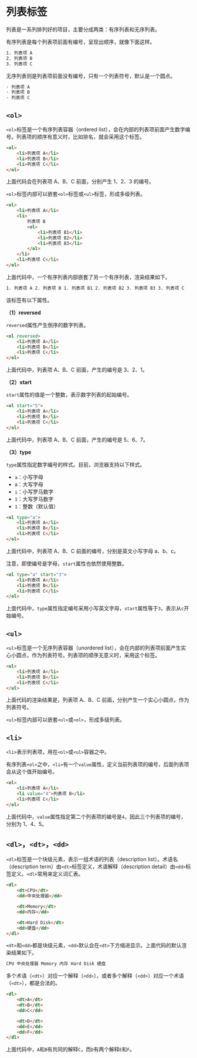 # 列表标签

列表是一系列排列好的项目，主要分成两类：有序列表和无序列表。

有序列表是每个列表项前面有编号，呈现出顺序，就像下面这样。

<!-- prettier-ignore -->
```html
1. 列表项 A
2. 列表项 B
3. 列表项 C
```

无序列表则是列表项前面没有编号，只有一个列表符号，默认是一个圆点。

<!-- prettier-ignore -->
```html
· 列表项 A
· 列表项 B
· 列表项 C
```

## `<ol>`

`<ol>`标签是一个有序列表容器（ordered list），会在内部的列表项前面产生数字编号。列表项的顺序有意义时，比如排名，就会采用这个标签。

```html
<ol>
	<li>列表项 A</li>
	<li>列表项 B</li>
	<li>列表项 C</li>
</ol>
```

上面代码会在列表项 A、B、C 前面，分别产生 1、2、3 的编号。

`<ol>`标签内部可以嵌套`<ol>`标签或`<ul>`标签，形成多级列表。

```html
<ol>
	<li>列表项 A</li>
	<li>
		列表项 B
		<ol>
			<li>列表项 B1</li>
			<li>列表项 B2</li>
			<li>列表项 B3</li>
		</ol>
	</li>
	<li>列表项 C</li>
</ol>
```

上面代码中，一个有序列表内部嵌套了另一个有序列表，渲染结果如下。

```html
1. 列表项 A 2. 列表项 B 1. 列表项 B1 2. 列表项 B2 3. 列表项 B3 3. 列表项 C
```

该标签有以下属性。

**（1）reversed**

`reversed`属性产生倒序的数字列表。

```html
<ol reversed>
	<li>列表项 A</li>
	<li>列表项 B</li>
	<li>列表项 C</li>
</ol>
```

上面代码中，列表项 A、B、C 前面，产生的编号是 3、2、1。

**（2）start**

`start`属性的值是一个整数，表示数字列表的起始编号。

```html
<ol start="5">
	<li>列表项 A</li>
	<li>列表项 B</li>
	<li>列表项 C</li>
</ol>
```

上面代码中，列表项 A、B、C 前面，产生的编号是 5、6、7。

**（3）type**

`type`属性指定数字编号的样式。目前，浏览器支持以下样式。

-   `a`：小写字母
-   `A`：大写字母
-   `i`：小写罗马数字
-   `I`：大写罗马数字
-   `1`：整数（默认值）

```html
<ol type="a">
	<li>列表项 A</li>
	<li>列表项 B</li>
	<li>列表项 C</li>
</ol>
```

上面代码中，列表项 A、B、C 前面的编号，分别是英文小写字母 a、b、c。

注意，即使编号是字母，`start`属性也依然使用整数。

```html
<ol type="a" start="3">
	<li>列表项 A</li>
	<li>列表项 B</li>
	<li>列表项 C</li>
</ol>
```

上面代码中，`type`属性指定编号采用小写英文字母，`start`属性等于`3`，表示从`c`开始编号。

## `<ul>`

`<ul>`标签是一个无序列表容器（unordered list），会在内部的列表项前面产生实心小圆点，作为列表符号。列表项的顺序无意义时，采用这个标签。

```html
<ul>
	<li>列表项 A</li>
	<li>列表项 B</li>
	<li>列表项 C</li>
</ul>
```

上面代码的渲染结果是，列表项 A、B、C 前面，分别产生一个实心小圆点，作为列表符号。

`<ul>`标签内部可以嵌套`<ul>`或`<ol>`，形成多级列表。

## `<li>`

`<li>`表示列表项，用在`<ol>`或`<ul>`容器之中。

有序列表`<ol>`之中，`<li>`有一个`value`属性，定义当前列表项的编号，后面列表项会从这个值开始编号。

```html
<ol>
	<li>列表项 A</li>
	<li value="4">列表项 B</li>
	<li>列表项 C</li>
</ol>
```

上面代码中，`value`属性指定第二个列表项的编号是`4`，因此三个列表项的编号，分别为 1、4、5。

## `<dl>`，`<dt>`，`<dd>`

`<dl>`标签是一个块级元素，表示一组术语的列表（description list）。术语名（description term）由`<dt>`标签定义，术语解释（description detail）由`<dd>`标签定义。`<dl>`常用来定义词汇表。

```html
<dl>
	<dt>CPU</dt>
	<dd>中央处理器</dd>

	<dt>Memory</dt>
	<dd>内存</dd>

	<dt>Hard Disk</dt>
	<dd>硬盘</dd>
</dl>
```

`<dt>`和`<dd>`都是块级元素，`<dd>`默认会在`<dt>`下方缩进显示。上面代码的默认渲染结果如下。

```html
CPU 中央处理器 Memory 内存 Hard Disk 硬盘
```

多个术语（`<dt>`）对应一个解释（`<dd>`），或者多个解释（`<dd>`）对应一个术语（`<dt>`），都是合法的。

```html
<dl>
	<dt>A</dt>
	<dt>B</dt>
	<dd>C</dd>

	<dt>D</dt>
	<dd>E</dd>
	<dd>F</dd>
</dl>
```

上面代码中，`A`和`B`有共同的解释`C`，而`D`有两个解释`E`和`F`。
